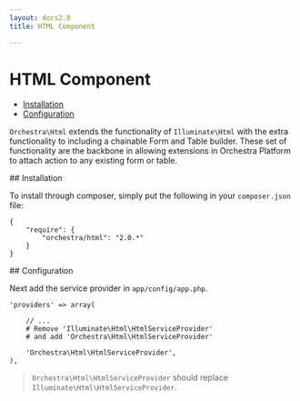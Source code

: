 ```yaml
---
layout: docs2.0
title: HTML Component

---
```


HTML Component
==============

* [Installation](#installation)
* [Configuration](#configuration)

<article id="introduction">

`Orchestra\Html` extends the functionality of `Illuminate\Html` with the extra functionality to including a chainable Form and Table builder. These set of functionality are the backbone in allowing extensions in Orchestra Platform to attach action to any existing form or table.

</article>

<article id="installation">
## Installation

To install through composer, simply put the following in your `composer.json` file:

	{
		"require": {
			"orchestra/html": "2.0.*"
		}
	}

</article>

<article id="configuration">
## Configuration

Next add the service provider in `app/config/app.php`.

	'providers' => array(
		
		// ...
		# Remove 'Illuminate\Html\HtmlServiceProvider' 
		# and add 'Orchestra\Html\HtmlServiceProvider'
		
		'Orchestra\Html\HtmlServiceProvider',
	),

> `Orchestra\Html\HtmlServiceProvider` should replace `Illuminate\Html\HtmlServiceProvider`.

</article>
